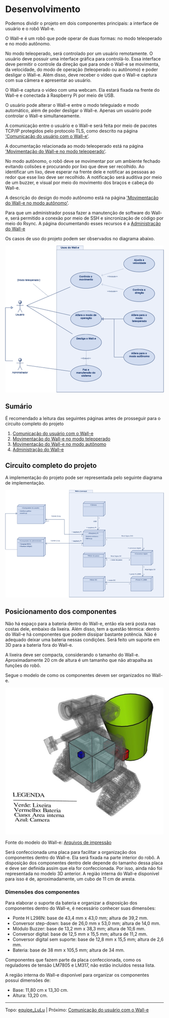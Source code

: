 # Desenvolvimento

Podemos dividir o projeto em dois componentes principais: a interface de usuário e o robô Wall-e.

O Wall-e é um robô que pode operar de duas formas: no modo teleoperado e no modo autônomo.

No modo teleoperado, será controlado por um usuário remotamente. O usuário deve possuir uma interface gráfica para controlá-lo. Essa interface deve permitir o controle da direção que para onde o Wall-e se movimenta, da velocidade, do modo de operação (teleoperado ou autônomo) e poder desligar o Wall-e. Além disso, deve receber o vídeo que o Wall-e captura com sua câmera e apresentar ao usuário.

O Wall-e captura o vídeo com uma webcam. Ela estará fixada na frente do Wall-e e conectada à Raspberry Pi por meio de USB.

O usuário pode alterar o Wall-e entre o modo teleguiado e modo automático, além de poder desligar o Wall-e. Apenas um usuário pode controlar o Wall-e simultaneamente.

A comunicação entre o usuário e o Wall-e será feita por meio de pacotes TCP/IP protegidos pelo protocolo TLS, como descrito na página ['Comunicação do usuário com o Wall-e'](comunicacao.md).

A documentação relacionada ao modo teleoperado está na página ['Movimentação do Wall-e no modo teleoperado'](movimentacao.md).

No modo autônomo, o robô deve se movimentar por um ambiente fechado evitando colisões e procurando por lixo que deve ser recolhido. Ao identificar um lixo, deve esperar na frente dele e notificar as pessoas ao redor que esse lixo deve ser recolhido. A notificação será auditiva por meio de um buzzer, e visual por meio do movimento dos braços e cabeça do Wall-e.

A descrição do design do modo autônomo está na página ['Movimentação do Wall-e no modo autônomo'](autonomo.md).

Para que um administrador possa fazer a manutenção de software do Wall-e, será permitido a conexão por meio de SSH e sincronização de código por meio do Rsync. A página documentando esses recursos é a [Administração do Wall-e](administracao.md)

Os casos de uso do projeto podem ser observados no diagrama abaixo.

![Diagrama casos de uso](diagramas/casos-de-uso.svg)


## Sumário

É recomendado a leitura das seguintes páginas antes de prosseguir para o circuito completo do projeto

1) [Comunicação do usuário com o Wall-e](comunicacao.md)
2) [Movimentação do Wall-e no modo teleoperado](movimentacao.md)
3) [Movimentação do Wall-e no modo autônomo](autonomo.md)
4) [Administração do Wall-e](administracao.md)


## Circuito completo do projeto

A implementação do projeto pode ser representada pelo seguinte diagrama de implementação.

![Diagram implementação](diagramas/implementacao.svg)


## Posicionamento dos componentes

Não há espaço para a bateria dentro do Wall-e, então ela será posta nas costas dele, embaixo da lixeira. Além disso, tem a questão térmica: dentro do Wall-e há componentes que podem dissipar bastante potência. Não é adequado deixar uma bateria nessas condições. Será feito um suporte em 3D para a bateria fora do Wall-e.

A lixeira deve ser compacta, considerando o tamanho do Wall-e. Aproximadamente 20 cm de altura é um tamanho que não atrapalha as funções do robô.

Segue o modelo de como os componentes devem ser organizados no Wall-e.

![Modelo de posicionamento](img/modelo-posicionamento.png)

Fonte do modelo do Wall-e: [Arquivos de impressão](https://drive.google.com/drive/folders/1OQ6YMb921c41Y6ldHbr-t6RvSBLLQeH1)

Será confeccionada uma placa para facilitar a organização dos componentes dentro do Wall-e. Ela será fixada na parte interior do robô. A disposição dos componentes dentro dele depende do tamanho dessa placa e deve ser definida assim que ela for confeccionada. Por isso, ainda não foi representada no modelo 3D anterior. A região interna do Wall-e disponível para isso é de, aproximadamente, um cubo de 11 cm de aresta.


### Dimensões dos componentes

Para elaborar o suporte da bateria e organizar a disposição dos componentes dentro do Wall-e, é necessário conhecer suas dimensões:

- Ponte H L298N: base de 43,4 mm x 43,0 mm; altura de 39,2 mm.
- Conversor step-down: base de 26,0 mm x 53,0 mm; altura de 14,0 mm.
- Módulo Buzzer: base de 13,2 mm x 38,3 mm; altura de 10,6 mm.
- Conversor digital: base de 12,5 mm x 15,5 mm; altura de 11,2 mm.
- Conversor digital sem suporte: base de 12,8 mm x 15,5 mm; altura de 2,6 mm.
- Bateria: base de 38 mm x 105,5 mm; altura de 34 mm.

Componentes que fazem parte da placa confeccionada, como os reguladores de tensão LM7805 e LM317, não estão incluídos nessa lista.

A região interna do Wall-e disponível para organizar os componentes possui dimensões de:

- Base: 11,80 cm x 13,30 cm.
- Altura: 13,20 cm.


---
Topo: [equipe_LuLu](../README.md) | Próximo: [Comunicação do usuário com o Wall-e](comunicacao.md)
